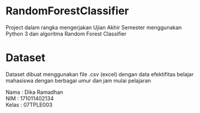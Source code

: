 # RandomForestClassifier
Project dalam rangka mengerjakan Ujian Akhir Semester menggunakan Python 3 dan algoritma Random Forest Classifier

# Dataset
Dataset dibuat menggunakan file .csv (excel) dengan data efektifitas belajar mahasiswa dengan berbagai umur dan jam mulai pelajaran

Nama : Dika Ramadhan <br>
NIM : 171011402134 <br>
Kelas : 07TPLE003

